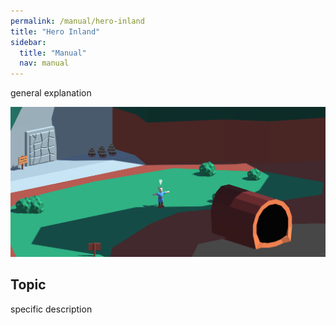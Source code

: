 ```yaml
---
permalink: /manual/hero-inland
title: "Hero Inland"
sidebar:
  title: "Manual"
  nav: manual
---
```


general explanation

<p align="center">
  <img src="/assets/images/hero/heroInland.png" />
</p>

## Topic

specific description